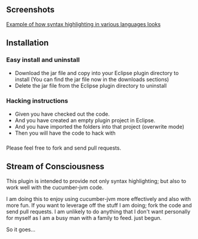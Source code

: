 ## Screenshots 

[Example of how syntax highlighting in various languages looks](http://www.flickr.com/photos/pillemer/6915915338/)

##  Installation

### Easy install and uninstall

* Download the jar file and copy into your Eclipse plugin directory to install
(You can find the jar file now in the downloads sections)
* Delete the jar file from the Eclipse plugin directory to uninstall

### Hacking instructions

* Given you have checked out the code.
* And you have created an empty plugin project in Eclipse.
* And you have imported the folders into that project (overwrite mode)
* Then you will have the code to hack with

###

Please feel free to fork and send pull requests. 

## Stream of Consciousness

This plugin is intended to provide not only syntax highlighting; but also to work well with the cucumber-jvm code.

I am doing this to enjoy using cucumber-jvm more effectively and also with more fun. If you want to leverage off the stuff I am doing; fork the code and send pull requests.
I am unlikely to do anything that I don't want personally for myself as I am a busy man with a family to feed.
just begun.

So it goes...
 